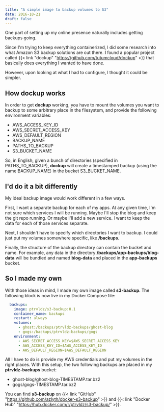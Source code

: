 ```yaml
---
title: "A simple image to backup volumes to S3"
date: 2016-10-21
draft: false
---
```

One part of setting up my online presence naturally includes getting backups going.

Since I'm trying to keep everything containerized, I did some research into what Amazon S3 backup
solutions are out there. I found a popular project called {{< link "dockup" "https://github.com/tutumcloud/dockup" >}}
that basically does everything I wanted to have done.

However, upon looking at what I had to configure, I thought it could be simpler.

## How dockup works

In order to get **dockup** working, you have to mount the volumes you want to backup to some
arbitrary place in the filesystem, and provide the following environment variables:

- AWS\_ACCESS\_KEY\_ID
- AWS\_SECRET\_ACCESS\_KEY
- AWS\_DEFAULT\_REGION
- BACKUP\_NAME
- PATHS\_TO\_BACKUP
- S3\_BUCKET\_NAME

So, in English, given a bunch of directories (specified in PATHS\_TO\_BACKUP), **dockup** will
create a timestamped backup (using the name BACKUP\_NAME) in the bucket S3\_BUCKET\_NAME.

## I'd do it a bit differently

My ideal backup image would work different in a few ways.

First, I want a separate backup for each of my apps. At any given time, I'm not sure which services
I will be running. Maybe I'll stop the blog and keep the git repo running. Or maybe I'll add a new
service. I want to keep the data for each of those services separate.

Next, I shouldn't have to specify which directories I want to backup. I could just put my volumes
somewhere specific, like **/backups**.

Finally, the structure of the backup directory can contain the bucket and name. For example, any
data in the directory **/backups/app-backups/blog-data** will be bundled and named **blog-data**
and placed in the **app-backups** bucket.


## So I made my own

With those ideas in mind, I made my own image called **s3-backup**. The following block is now live
in my Docker Compose file:

```yaml
  backups:
    image: ptrvldz/s3-backup:0.1
    container_name: backups
    restart: always
    volumes:
      - ghost:/backups/ptrvldz-backups/ghost-blog
      - gogs:/backups/ptrvldz-backups/gogs
    environment:
      - AWS_SECRET_ACCESS_KEY=$AWS_SECRET_ACCESS_KEY
      - AWS_ACCESS_KEY_ID=$AWS_ACCESS_KEY_ID
      - AWS_DEFAULT_REGION=$AWS_DEFAULT_REGION

```

All I have to do is provide my AWS credentials and put my volumes in the right places. With this
setup, the two following backups are placed in my **ptrvldz-backups** bucket:

- ghost-blog/ghost-blog-TIMESTAMP.tar.bz2
- gogs/gogs-TIMESTAMP.tar.bz2

You can find **s3-backup** on {{< link "GitHub" "https://github.com/azlyth/docker-s3-backup" >}} and
{{< link "Docker Hub" "https://hub.docker.com/r/ptrvldz/s3-backup/" >}}.
